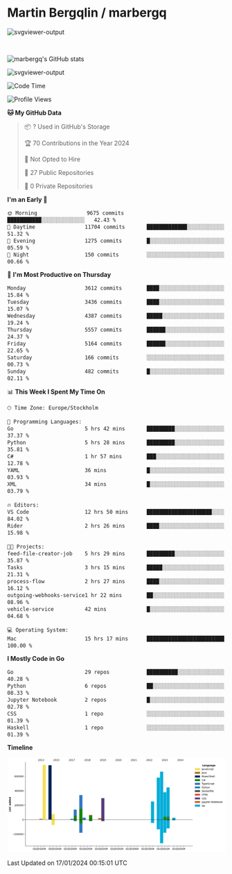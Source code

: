 # Martin Bergqlin / marbergq

![svgviewer-output](https://user-images.githubusercontent.com/2405410/206014777-22d41ecb-c24f-421d-b7d9-bba2cb5bb0de.svg)

<br>

<!--- [![Martin's Week](https://github-readme-stats.vercel.app/api/wakatime?username=marbergq&theme=dark)](https://github.com/anuraghazra/github-readme-stats) -->

![marbergq's GitHub stats](https://github-readme-stats.vercel.app/api?username=marbergq&count_private=true&show_icons=true)

![svgviewer-output](https://wakatime.com/badge/user/3f0a2069-6683-4e19-9a4a-7d21ea815067.svg)

<!--START_SECTION:waka-->
![Code Time](http://img.shields.io/badge/Code%20Time-3%2C660%20hrs%2059%20mins-blue)

![Profile Views](http://img.shields.io/badge/Profile%20Views-0-blue)

**🐱 My GitHub Data** 

> 📦 ? Used in GitHub's Storage 
 > 
> 🏆 70 Contributions in the Year 2024
 > 
> 🚫 Not Opted to Hire
 > 
> 📜 27 Public Repositories 
 > 
> 🔑 0 Private Repositories 
 > 
**I'm an Early 🐤** 

```text
🌞 Morning                9675 commits        ███████████░░░░░░░░░░░░░░   42.43 % 
🌆 Daytime                11704 commits       █████████████░░░░░░░░░░░░   51.32 % 
🌃 Evening                1275 commits        █░░░░░░░░░░░░░░░░░░░░░░░░   05.59 % 
🌙 Night                  150 commits         ░░░░░░░░░░░░░░░░░░░░░░░░░   00.66 % 
```
📅 **I'm Most Productive on Thursday** 

```text
Monday                   3612 commits        ████░░░░░░░░░░░░░░░░░░░░░   15.84 % 
Tuesday                  3436 commits        ████░░░░░░░░░░░░░░░░░░░░░   15.07 % 
Wednesday                4387 commits        █████░░░░░░░░░░░░░░░░░░░░   19.24 % 
Thursday                 5557 commits        ██████░░░░░░░░░░░░░░░░░░░   24.37 % 
Friday                   5164 commits        ██████░░░░░░░░░░░░░░░░░░░   22.65 % 
Saturday                 166 commits         ░░░░░░░░░░░░░░░░░░░░░░░░░   00.73 % 
Sunday                   482 commits         █░░░░░░░░░░░░░░░░░░░░░░░░   02.11 % 
```


📊 **This Week I Spent My Time On** 

```text
🕑︎ Time Zone: Europe/Stockholm

💬 Programming Languages: 
Go                       5 hrs 42 mins       █████████░░░░░░░░░░░░░░░░   37.37 % 
Python                   5 hrs 28 mins       █████████░░░░░░░░░░░░░░░░   35.81 % 
C#                       1 hr 57 mins        ███░░░░░░░░░░░░░░░░░░░░░░   12.78 % 
YAML                     36 mins             █░░░░░░░░░░░░░░░░░░░░░░░░   03.93 % 
XML                      34 mins             █░░░░░░░░░░░░░░░░░░░░░░░░   03.79 % 

🔥 Editors: 
VS Code                  12 hrs 50 mins      █████████████████████░░░░   84.02 % 
Rider                    2 hrs 26 mins       ████░░░░░░░░░░░░░░░░░░░░░   15.98 % 

🐱‍💻 Projects: 
feed-file-creator-job    5 hrs 29 mins       █████████░░░░░░░░░░░░░░░░   35.87 % 
Tasks                    3 hrs 15 mins       █████░░░░░░░░░░░░░░░░░░░░   21.31 % 
process-flow             2 hrs 27 mins       ████░░░░░░░░░░░░░░░░░░░░░   16.12 % 
outgoing-webhooks-service1 hr 22 mins        ██░░░░░░░░░░░░░░░░░░░░░░░   08.96 % 
vehicle-service          42 mins             █░░░░░░░░░░░░░░░░░░░░░░░░   04.68 % 

💻 Operating System: 
Mac                      15 hrs 17 mins      █████████████████████████   100.00 % 
```

**I Mostly Code in Go** 

```text
Go                       29 repos            ██████████░░░░░░░░░░░░░░░   40.28 % 
Python                   6 repos             ██░░░░░░░░░░░░░░░░░░░░░░░   08.33 % 
Jupyter Notebook         2 repos             █░░░░░░░░░░░░░░░░░░░░░░░░   02.78 % 
CSS                      1 repo              ░░░░░░░░░░░░░░░░░░░░░░░░░   01.39 % 
Haskell                  1 repo              ░░░░░░░░░░░░░░░░░░░░░░░░░   01.39 % 
```



**Timeline**

![Lines of Code chart](https://raw.githubusercontent.com/marbergq/marbergq/main/assets/bar_graph.png)


 Last Updated on 17/01/2024 00:15:01 UTC
<!--END_SECTION:waka-->

